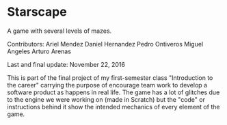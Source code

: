 # Starscape
A game with several levels of mazes.

Contributors:
Ariel Mendez
Daniel Hernandez
Pedro Ontiveros
Miguel Angeles
Arturo Arenas

Last and final update: November 22, 2016

This is part of the final project of my first-semester class "Introduction to the career" carrying the purpose of encourage team work to develop a software product as happens in real life. The game has a lot of glitches due to the engine we were working on (made in Scratch) but the "code" or instructions behind it show the intended mechanics of every element of the game.
